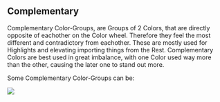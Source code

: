 ## Complementary

Complementary Color-Groups, are Groups of 2 Colors, that are directly opposite of eachother on the Color wheel. Therefore they feel the most different and contradictory from eachother. These are mostly used for Highlights and elevating importing things from the Rest. Complementary Colors are best used in great imbalance, with one Color used way more than the other, causing the later one to stand out more.

Some Complementary Color-Groups can be:

![](img/colorwheelValue.png)
